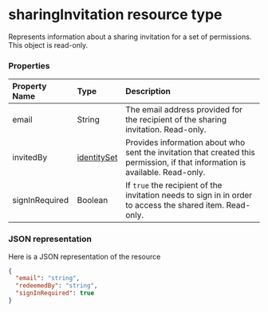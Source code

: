 # sharingInvitation resource type

Represents information about a sharing invitation for a set of permissions. This object is read-only.


### Properties

| Property Name  | Type                          | Description                                                                                                                   |
|:---------------|:------------------------------|:------------------------------------------------------------------------------------------------------------------------------|
| email          | String                        | The email address provided for the recipient of the sharing invitation. Read-only.                                          |
| invitedBy      | [identitySet](identityset.md) | Provides information about who sent the invitation that created this permission, if that information is available. Read-only. |
| signInRequired | Boolean                       | If `true` the recipient of the invitation needs to sign in in order to access the shared item. Read-only.                     |

### JSON representation

Here is a JSON representation of the resource

<!-- {
  "blockType": "resource",
  "optionalProperties": [

  ],
  "@odata.type": "microsoft.graph.sharingInvitation"
}-->

```json
{
  "email": "string",
  "redeemedBy": "string",
  "signInRequired": true
}

```

<!-- uuid: 8fcb5dbc-d5aa-4681-8e31-b001d5168d79
2015-10-25 14:57:30 UTC -->
<!-- {
  "type": "#page.annotation",
  "description": "sharingInvitation resource",
  "keywords": "",
  "section": "documentation",
  "tocPath": ""
}-->
